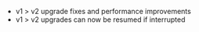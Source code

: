 - v1 > v2 upgrade fixes and performance improvements
- v1 > v2 upgrades can now be resumed if interrupted
